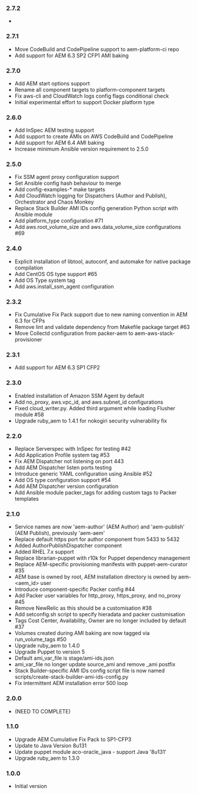 ### 2.7.2
*

### 2.7.1
* Move CodeBuild and CodePipeline support to aem-platform-ci repo
* Add support for AEM 6.3 SP2 CFP1 AMI baking

### 2.7.0
* Add AEM start options support
* Rename all component targets to platform-component targets
* Fix aws-cli and CloudWatch logs config flags conditional check
* Initial experimental effort to support Docker platform type

### 2.6.0
* Add InSpec AEM testing support
* Add support to create AMIs on AWS CodeBuild and CodePipeline
* Add support for AEM 6.4 AMI baking
* Increase minimum Ansible version requirement to 2.5.0

### 2.5.0
* Fix SSM agent proxy configuration support
* Set Ansible config hash behaviour to merge
* Add config-examples-* make targets
* Add CloudWatch logging for Dispatchers (Author and Publish), Orchestrator and Chaos Monkey
* Replace Stack Builder AMI IDs config generation Python script with Ansible module
* Add platform_type configuration #71
* Add aws.root_volume_size and aws.data_volume_size configurations #69

### 2.4.0
* Explicit installation of libtool, autoconf, and automake for native package compilation
* Add CentOS OS type support #65
* Add OS Type system tag
* Add aws.install_ssm_agent configuration

### 2.3.2
* Fix Cumulative Fix Pack support due to new naming convention in AEM 6.3 for CFPs
* Remove lint and validate dependency from Makefile package target #63
* Move Collectd configuration from packer-aem to aem-aws-stack-provisioner

### 2.3.1
* Add support for AEM 6.3 SP1 CFP2

### 2.3.0
* Enabled installation of Amazon SSM Agent by default
* Add no_proxy, aws.vpc_id, and aws.subnet_id configurations
* Fixed cloud_writer.py. Added third argument while loading Flusher module #58
* Upgrade ruby_aem to 1.4.1 for nokogiri security vulnerability fix

### 2.2.0
* Replace Serverspec with InSpec for testing #42
* Add Application Profile system tag #53
* Fix AEM Dispatcher not listening on port 443
* Add AEM Dispatcher listen ports testing
* Introduce generic YAML configuration using Ansible #52
* Add OS type configuration support #54
* Add AEM Dispatcher version configuration
* Add Ansible module packer_tags for adding custom tags to Packer templates

### 2.1.0
* Service names are now 'aem-author' (AEM Author) and 'aem-publish' (AEM Publish), previously 'aem-aem'
* Replace default https port for author component from 5433 to 5432
* Added AuthorPublishDispatcher component
* Added RHEL 7.x support
* Replace librarian-puppet with r10k for Puppet dependency management
* Replace AEM-specific provisioning manifests with puppet-aem-curator #35
* AEM base is owned by root, AEM installation directory is owned by aem-<aem_id> user
* Introduce component-specific Packer config #44
* Add Packer user variables for http_proxy, https_proxy, and no_proxy #45
* Remove NewRelic as this should be a customisation #38
* Add setconfig.sh script to specify hieradata and packer customisation
* Tags Cost Center, Availability, Owner are no longer included by default #37
* Volumes created during AMI baking are now tagged via run_volume_tags #50
* Upgrade ruby_aem to 1.4.0
* Upgrade Puppet to version 5
* Default ami_var_file is stage/ami-ids.json
* ami_var_file no longer update source_ami and remove _ami postfix
* Stack Builder-specific AMI IDs config script file is now named scripts/create-stack-builder-ami-ids-config.py
* Fix intermittent AEM installation error 500 loop

### 2.0.0
* (NEED TO COMPLETE)

### 1.1.0
* Upgrade AEM Cumulative Fix Pack to SP1-CFP3
* Update to Java Version 8u131
* Update puppet module aco-oracle_java - support Java '8u131'
* Upgrade ruby_aem to 1.3.0

### 1.0.0
* Initial version
